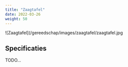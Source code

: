 ```yaml
---
title: "Zaagtafel"
date: 2022-03-26
weight: 50
---
```


![Zaagtafel](/gereedschap/images/zaagtafel/zaagtafel.jpg


## Specificaties

TODO...
